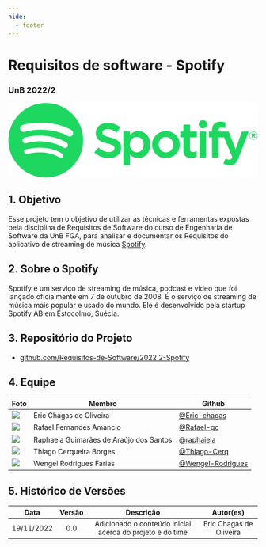 ```yaml
---
hide:
  - footer
---
```


# Requisitos de software - Spotify
### UnB 2022/2

<img src="img/Spotify_logo_with_text.svg"/>

## 1. Objetivo
Esse projeto tem o objetivo de utilizar as técnicas e ferramentas expostas pela disciplina de Requisitos de Software do curso de Engenharia de Software da UnB FGA, para analisar e documentar os Requisitos do aplicativo de streaming de música [Spotify](https://spotify.com).

## 2. Sobre o Spotify
Spotify é um serviço de streaming de música, podcast e vídeo que foi lançado oficialmente em 7 de outubro de 2008. É o serviço de streaming de música mais popular e usado do mundo. Ele é desenvolvido pela startup Spotify AB em Estocolmo, Suécia.

## 3. Repositório do Projeto

- [github.com/Requisitos-de-Software/2022.2-Spotify](https://github.com/Requisitos-de-Software/2022.2-Spotify)

## 4. Equipe
| Foto                                                             | Membro                                  | Github                                                   |
| ---------------------------------------------------------------- | --------------------------------------- | -------------------------------------------------------- |
| <img src="https://github.com/Eric-chagas.png" width="200"/>      | Eric Chagas de Oliveira                 | [@Eric-chagas](https://github.com/Eric-chagas)           |
| <img src="https://github.com/Rafael-gc.png" width="200"/>        | Rafael Fernandes Amancio                | [@Rafael-gc](https://github.com/Rafael-gc)               |
| <img src="https://github.com/raphaiela.png" width="200"/>        | Raphaela Guimarães de Araújo dos Santos | [@raphaiela](https://github.com/raphaiela)               |
| <img src="https://github.com/Thiago-Cerq.png" width="200"/>      | Thiago Cerqueira Borges                 | [@Thiago-Cerq](https://github.com/Thiago-Cerq)           |
| <img src="https://github.com/Wengel-Rodrigues.png" width="200"/> | Wengel Rodrigues Farias                 | [@Wengel-Rodrigues](https://github.com/Wengel-Rodrigues) |

## 5. Histórico de Versões

|    Data    | Versão |                         Descrição                         |        Autor(es)        |
| :--------: | :----: | :-------------------------------------------------------: | :---------------------: |
| 19/11/2022 |  0.0   | Adicionado o conteúdo inicial acerca do projeto e do time | Eric Chagas de Oliveira |